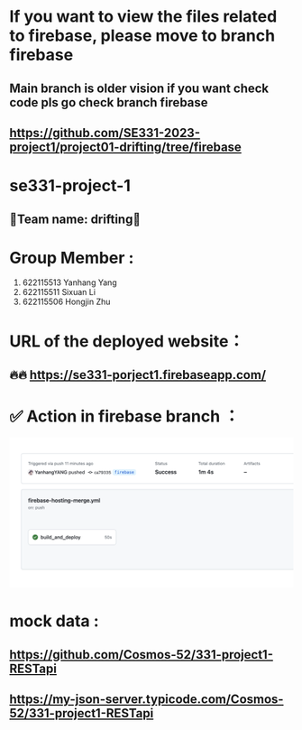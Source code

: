 # If you want to view the files related to firebase, please move to branch firebase
## Main branch is older vision if you want check code pls go check branch firebase
https://github.com/SE331-2023-project1/project01-drifting/tree/firebase
-
# se331-project-1

<h2>🌟Team name: drifting🌟</h2>

# Group Member : 
1. 622115513 Yanhang Yang
2. 622115511 Sixuan Li
3. 622115506 Hongjin Zhu

# URL of the deployed website：

🔥🔥 https://se331-porject1.firebaseapp.com/
-
# ✅ Action in firebase branch ：
<img src="https://github.com/YanhangYANG/lab3/blob/main/1.png" alt="Alt text" title="Optional title">


# mock data :
https://github.com/Cosmos-52/331-project1-RESTapi
-
https://my-json-server.typicode.com/Cosmos-52/331-project1-RESTapi
-
